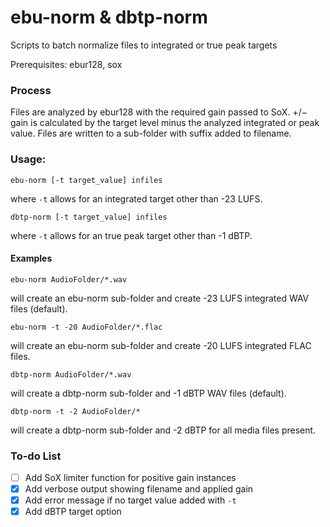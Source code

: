 # ebu-norm & dbtp-norm
Scripts to batch normalize files to integrated or true peak targets

Prerequisites: ebur128, sox

### Process
Files are analyzed by ebur128 with the required gain passed to SoX. 
+/− gain is calculated by the target level minus the analyzed integrated or peak value.
Files are written to a sub-folder with suffix added to filename.

### Usage: 
```shell
ebu-norm [-t target_value] infiles
```
where ```-t``` allows for an integrated target other than -23 LUFS.

```shell
dbtp-norm [-t target_value] infiles
```
where ```-t``` allows for an true peak target other than -1 dBTP.

#### Examples

```shell
ebu-norm AudioFolder/*.wav
```
will create an ebu-norm sub-folder and create -23 LUFS integrated WAV files (default).

```shell
ebu-norm -t -20 AudioFolder/*.flac 
```
will create an ebu-norm sub-folder and create -20 LUFS integrated FLAC files. 

```shell
dbtp-norm AudioFolder/*.wav
```
will create a dbtp-norm sub-folder and -1 dBTP WAV files (default). 


```shell
dbtp-norm -t -2 AudioFolder/*
```
will create a dbtp-norm sub-folder and -2 dBTP for all media files present. 

### To-do List

- [ ] Add SoX limiter function for positive gain instances
- [x] Add verbose output showing filename and applied gain
- [x] Add error message if no target value added with `-t`
- [x] Add dBTP target option
